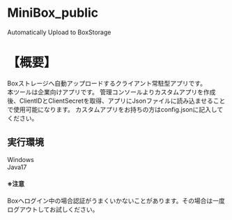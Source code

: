 # MiniBox_public
Automatically Upload to BoxStorage


# 【概要】
Boxストレージへ自動アップロードするクライアント常駐型アプリです。<br>
本ツールは企業向けアプリです。
管理コンソールよりカスタムアプリを作成後、ClientIDとClientSecretを取得、アプリにJsonファイルに読み込ませることで使用可能になります。
カスタムアプリをお持ちの方はconfig.jsonに記入してください。

## 実行環境
Windows<br>
Java17

#### ※注意
Boxへログイン中の場合認証がうまくいかないことがあります。その場合は一度ログアウトしてお試しください。



